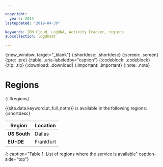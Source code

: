 ```yaml
---

copyright:
  years: 2019
lastupdated: "2019-04-30"

keywords: IBM Cloud, LogDNA, Activity Tracker, regions
subcollection: logdnaat

---
```


{:new_window: target="_blank"}
{:shortdesc: .shortdesc}
{:screen: .screen}
{:pre: .pre}
{:table: .aria-labeledby="caption"}
{:codeblock: .codeblock}
{:tip: .tip}
{:download: .download}
{:important: .important}
{:note: .note}

# Regions
{: #regions}

{{site.data.keyword.at_full_notm}} is available in the following regions:
{:shortdesc}



| Region                | Location     |
|-----------------------|--------------|
| **US South**          | Dallas       |
| **EU-DE**             | Frankfurt    |
{: caption="Table 1. List of regions where the service is available" caption-side="top"} 



